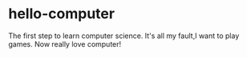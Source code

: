 # hello-computer
The first step to learn computer science. 
It's all my fault,I want to play games.
 Now really love computer!
